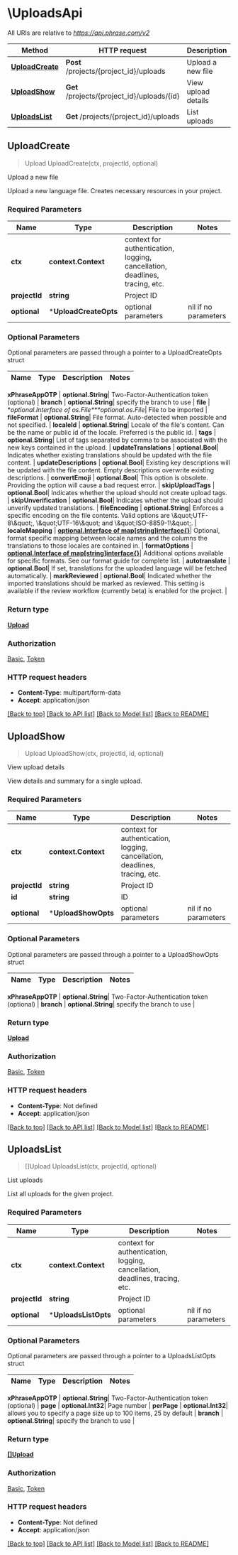 # \UploadsApi

All URIs are relative to *https://api.phrase.com/v2*

Method | HTTP request | Description
------------- | ------------- | -------------
[**UploadCreate**](UploadsApi.md#UploadCreate) | **Post** /projects/{project_id}/uploads | Upload a new file
[**UploadShow**](UploadsApi.md#UploadShow) | **Get** /projects/{project_id}/uploads/{id} | View upload details
[**UploadsList**](UploadsApi.md#UploadsList) | **Get** /projects/{project_id}/uploads | List uploads



## UploadCreate

> Upload UploadCreate(ctx, projectId, optional)

Upload a new file

Upload a new language file. Creates necessary resources in your project.

### Required Parameters


Name | Type | Description  | Notes
------------- | ------------- | ------------- | -------------
**ctx** | **context.Context** | context for authentication, logging, cancellation, deadlines, tracing, etc.
**projectId** | **string**| Project ID | 
 **optional** | ***UploadCreateOpts** | optional parameters | nil if no parameters

### Optional Parameters

Optional parameters are passed through a pointer to a UploadCreateOpts struct


Name | Type | Description  | Notes
------------- | ------------- | ------------- | -------------

 **xPhraseAppOTP** | **optional.String**| Two-Factor-Authentication token (optional) | 
 **branch** | **optional.String**| specify the branch to use | 
 **file** | **optional.Interface of *os.File****optional.*os.File**| File to be imported | 
 **fileFormat** | **optional.String**| File format. Auto-detected when possible and not specified. | 
 **localeId** | **optional.String**| Locale of the file&#39;s content. Can be the name or public id of the locale. Preferred is the public id. | 
 **tags** | **optional.String**| List of tags separated by comma to be associated with the new keys contained in the upload. | 
 **updateTranslations** | **optional.Bool**| Indicates whether existing translations should be updated with the file content. | 
 **updateDescriptions** | **optional.Bool**| Existing key descriptions will be updated with the file content. Empty descriptions overwrite existing descriptions. | 
 **convertEmoji** | **optional.Bool**| This option is obsolete. Providing the option will cause a bad request error. | 
 **skipUploadTags** | **optional.Bool**| Indicates whether the upload should not create upload tags. | 
 **skipUnverification** | **optional.Bool**| Indicates whether the upload should unverify updated translations. | 
 **fileEncoding** | **optional.String**| Enforces a specific encoding on the file contents. Valid options are \\\&quot;UTF-8\\\&quot;, \\\&quot;UTF-16\\\&quot; and \\\&quot;ISO-8859-1\\\&quot;. | 
 **localeMapping** | [**optional.Interface of map[string]interface{}**](map[string]interface{}.md)| Optional, format specific mapping between locale names and the columns the translations to those locales are contained in. | 
 **formatOptions** | [**optional.Interface of map[string]interface{}**](map[string]interface{}.md)| Additional options available for specific formats. See our format guide for complete list. | 
 **autotranslate** | **optional.Bool**| If set, translations for the uploaded language will be fetched automatically. | 
 **markReviewed** | **optional.Bool**| Indicated whether the imported translations should be marked as reviewed. This setting is available if the review workflow (currently beta) is enabled for the project. | 

### Return type

[**Upload**](upload.md)

### Authorization

[Basic](../README.md#Basic), [Token](../README.md#Token)

### HTTP request headers

- **Content-Type**: multipart/form-data
- **Accept**: application/json

[[Back to top]](#) [[Back to API list]](../README.md#documentation-for-api-endpoints)
[[Back to Model list]](../README.md#documentation-for-models)
[[Back to README]](../README.md)


## UploadShow

> Upload UploadShow(ctx, projectId, id, optional)

View upload details

View details and summary for a single upload.

### Required Parameters


Name | Type | Description  | Notes
------------- | ------------- | ------------- | -------------
**ctx** | **context.Context** | context for authentication, logging, cancellation, deadlines, tracing, etc.
**projectId** | **string**| Project ID | 
**id** | **string**| ID | 
 **optional** | ***UploadShowOpts** | optional parameters | nil if no parameters

### Optional Parameters

Optional parameters are passed through a pointer to a UploadShowOpts struct


Name | Type | Description  | Notes
------------- | ------------- | ------------- | -------------


 **xPhraseAppOTP** | **optional.String**| Two-Factor-Authentication token (optional) | 
 **branch** | **optional.String**| specify the branch to use | 

### Return type

[**Upload**](upload.md)

### Authorization

[Basic](../README.md#Basic), [Token](../README.md#Token)

### HTTP request headers

- **Content-Type**: Not defined
- **Accept**: application/json

[[Back to top]](#) [[Back to API list]](../README.md#documentation-for-api-endpoints)
[[Back to Model list]](../README.md#documentation-for-models)
[[Back to README]](../README.md)


## UploadsList

> []Upload UploadsList(ctx, projectId, optional)

List uploads

List all uploads for the given project.

### Required Parameters


Name | Type | Description  | Notes
------------- | ------------- | ------------- | -------------
**ctx** | **context.Context** | context for authentication, logging, cancellation, deadlines, tracing, etc.
**projectId** | **string**| Project ID | 
 **optional** | ***UploadsListOpts** | optional parameters | nil if no parameters

### Optional Parameters

Optional parameters are passed through a pointer to a UploadsListOpts struct


Name | Type | Description  | Notes
------------- | ------------- | ------------- | -------------

 **xPhraseAppOTP** | **optional.String**| Two-Factor-Authentication token (optional) | 
 **page** | **optional.Int32**| Page number | 
 **perPage** | **optional.Int32**| allows you to specify a page size up to 100 items, 25 by default | 
 **branch** | **optional.String**| specify the branch to use | 

### Return type

[**[]Upload**](upload.md)

### Authorization

[Basic](../README.md#Basic), [Token](../README.md#Token)

### HTTP request headers

- **Content-Type**: Not defined
- **Accept**: application/json

[[Back to top]](#) [[Back to API list]](../README.md#documentation-for-api-endpoints)
[[Back to Model list]](../README.md#documentation-for-models)
[[Back to README]](../README.md)


